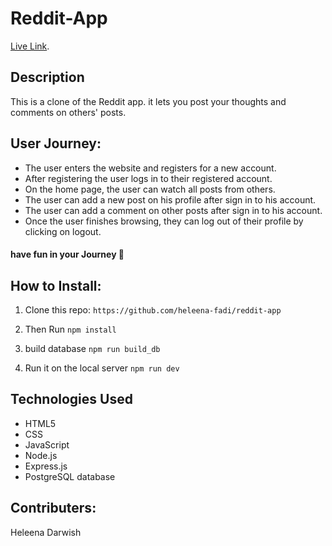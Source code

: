 # Reddit-App
[Live Link](https://reddit-app-kpc6.onrender.com).
## Description
This is a clone of the Reddit app. it lets you post your thoughts and comments on others' posts.

## User Journey: 
- The user enters the website and registers for a new account. 
- After registering the user logs in to their registered account.
- On the home page, the user can watch all posts from others.
- The user can add a new post on his profile after sign in to his account.
- The user can add a comment on other posts after sign in to his account.
- Once the user finishes browsing, they can log out of their profile by clicking on logout. 
 #### have fun in your  Journey 🥳 
## How to Install: 

1. Clone this repo: 
```https://github.com/heleena-fadi/reddit-app ```

2. Then Run ``` npm install ```

3. build database  ``` npm run build_db ```

4. Run it on the local server ``` npm run dev ```


## Technologies Used

- HTML5
- CSS
- JavaScript
- Node.js
- Express.js
- PostgreSQL database

 ## Contributers: 
 
 Heleena Darwish

